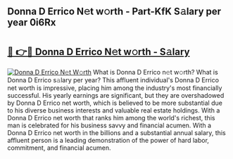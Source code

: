 ## Donna D Errico N𝚎t w𝚘rth - Part-KfK S𝚊lary per year 0i6Rx

# <h2><a href="http://gc0qu6q.nevu.top/?p=Donna+D+Errico">🔗 👉🔴 Donna D Errico N𝚎t w𝚘rth - S𝚊lary</a></h2>

[![Donna D Errico N𝚎t W𝚘rth](https://i.imgur.com/Oavwk0R.jpeg)](http://gc0qu6q.nevu.top/?p=Donna+D+Errico)
What is Donna D Errico n𝚎t w𝚘rth? What is Donna D Errico s𝚊lary per year?
This affluent individual's Donna D Errico net worth is impressive, placing him among the industry's most financially successful. His yearly earnings are significant, but they are overshadowed by Donna D Errico net worth, which is believed to be more substantial due to his diverse business interests and valuable real estate holdings. With a Donna D Errico net worth that ranks him among the world's richest, this man is celebrated for his business savvy and financial acumen. With a Donna D Errico net worth in the billions and a substantial annual salary, this affluent person is a leading demonstration of the power of hard labor, commitment, and financial acumen.
